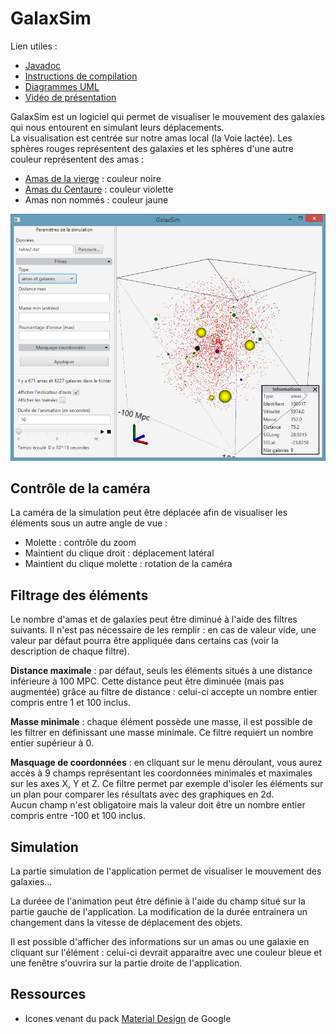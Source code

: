 # GalaxSim

Lien utiles :

* [Javadoc](https://noignon.github.io/GalaxSim/index.html)
* [Instructions de compilation](INSTALL.md)
* [Diagrammes UML](DESIGN.md)
* [Vidéo de présentation](https://youtu.be/R2bUnaFyDxc)

GalaxSim est un logiciel qui permet de visualiser le mouvement des galaxies
qui nous entourent en simulant leurs déplacements.<br>
La visualisation est centrée sur notre amas local (la Voie lactée).
Les sphères rouges représentent des galaxies et les sphères d'une autre couleur représentent des amas :

* [Amas de la vierge](https://fr.wikipedia.org/wiki/Amas_de_la_Vierge) : couleur noire
* [Amas du Centaure](https://fr.wikipedia.org/wiki/Amas_du_Centaure) : couleur violette
* Amas non nommés : couleur jaune

![Capture d'écran du logiciel](galaxsim.png)

## Contrôle de la caméra

La caméra de la simulation peut être déplacée afin de visualiser les éléments 
sous un autre angle de vue :

* Molette : contrôle du zoom
* Maintient du clique droit : déplacement latéral
* Maintient du clique molette : rotation de la caméra

## Filtrage des éléments

Le nombre d'amas et de galaxies peut être diminué à l'aide des filtres suivants. 
Il n'est pas nécessaire de les remplir : en cas de valeur vide, une valeur par défaut
pourra être appliquée dans certains cas (voir la description de chaque filtre). 

**Distance maximale** : par défaut, seuls les éléments situés à une distance inférieure à 100 MPC. Cette distance
peut être diminuée (mais pas augmentée) grâce au filtre de distance : celui-ci accepte
un nombre entier compris entre 1 et 100 inclus.

**Masse minimale** : chaque élément possède une masse, il est possible de les filtrer
en définissant une masse minimale. 
Ce filtre requiert un nombre entier supérieur à 0.


**Masquage de coordonnées** : en cliquant sur le menu déroulant, vous aurez accès à 9 champs
représentant les coordonnées minimales et maximales sur les axes X, Y et Z. Ce filtre permet
par exemple d'isoler les éléments sur un plan pour comparer les résultats avec des
graphiques en 2d.<br>
Aucun champ n'est obligatoire mais la valeur doit être un nombre entier compris entre
-100 et 100 inclus.

## Simulation

La partie simulation de l'application permet de visualiser le mouvement des galaxies...

La duréee de l'animation peut être définie à l'aide du champ situé sur la partie gauche
de l'application. La modification de la durée entrainera un changement dans la vitesse
de déplacement des objets.

Il est possible d'afficher des informations sur un amas ou une galaxie en cliquant
sur l'élément : celui-ci devrait apparaitre avec une couleur bleue et une fenêtre
s'ouvrira sur la partie droite de l'application.

## Ressources

* Icones venant du pack [Material Design](https://material.io/tools/icons/?style=baseline) de Google